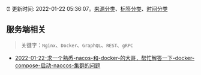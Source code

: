 :alarm_clock: 更新时间: 2022-01-22 05:36:07。[来源分类](../README.md)、[标签分类](../TAGS.md)、[时间分类](../TIMELINE.md)

## 服务端相关


> 关键字：`Nginx`、`Docker`、`GraphQL`、`REST`、`gRPC`



- [2022-01-22-求一个熟悉-nacos-和-docker-的大哥，帮忙解答一下-docker-compose-启动-naocos-集群的问题](https://www.v2ex.com/t/829879) 
